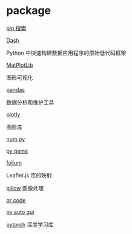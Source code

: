 # package

[pip 搜索](https://pypi.org/search/)

[Dash](https://dash.plotly.com/)

Python 中快速构建数据应用程序的原始低代码框架

[MatPlotLib](https://matplotlib.org/)

图形可视化

[pandas](https://pandas.pydata.org/)

数据分析和维护工具

[plotly](https://plotly.com/python/)

图形库

[num py](https://numpy.org/)

[py game](https://www.pygame.org/docs/)

[folium](https://python-visualization.github.io/folium/latest/)

Leaflet.js 库的映射

[pillow](https://pypi.org/project/pillow/) 图像处理

[qr code](https://www.qr-code-generator.com/)

[py auto gui](https://pyautogui.readthedocs.io/en/latest/)

[pytorch](https://pytorch.org/) 深度学习库
